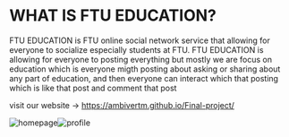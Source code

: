 # WHAT IS FTU EDUCATION?
FTU EDUCATION is FTU online social network service that  allowing for everyone to socialize especially students at FTU. FTU EDUCATION is allowing for everyone to posting everything but mostly we are focus on education which is everyone migth posting about asking or sharing about any part of education, and then everyone can interact which that posting which is like that post and comment that post

visit our website -> https://ambivertm.github.io/Final-project/

![homepage](https://user-images.githubusercontent.com/82018181/162931936-4152705a-3054-4725-9296-8a22880c0788.png)![profile](https://user-images.githubusercontent.com/82018181/162946853-57549f04-0e9e-4810-ba9a-92588d7f7a78.png)

